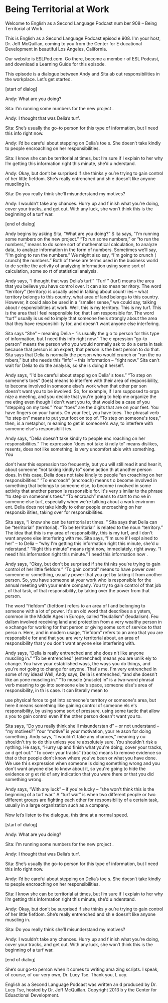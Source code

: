 # Being Territorial at Work

Welcome to English as a Second Language Podcast num ber 908 – Being Territorial at Work.

This is English as a Second Language Podcast episod e 908. I'm your host, Dr. Jeff McQuillan, coming to you from the Center for E ducational Development in beautiful Los Angeles, California.

Our website is ESLPod.com. Go there, become a membe r of ESL Podcast, and download a Learning Guide for this episode.

This episode is a dialogue between Andy and Sita ab out responsibilities in the workplace. Let’s get started.

[start of dialog]

Andy:  What are you doing?

Sita:  I’m running some numbers for the new project .

Andy:  I thought that was Delia’s turf.

Sita:  She’s usually the go-to person for this type  of information, but I need this info right now.

Andy:  I’d be careful about stepping on Delia’s toe s.  She doesn’t take kindly to people encroaching on her responsibilities.

Sita:  I know she can be territorial at times, but I’m sure if I explain to her why I’m getting this information right this minute, she’d u nderstand.

Andy:  Okay, but don’t be surprised if she thinks y ou’re trying to gain control of her little fiefdom.  She’s really entrenched and sh e doesn’t like anyone muscling in.

Sita:  Do you really think she’ll misunderstand my motives?

Andy:  I wouldn’t take any chances.  Hurry up and f inish what you’re doing, cover your tracks, and get out.  With any luck, she won’t  think this is the beginning of a turf war.

[end of dialog]

Andy begins by asking Sita, “What are you doing?” S ita says, “I'm running some numbers on the new project.” “To run some numbers,”  or “to run the  numbers,” means to do some sort of mathematical calculation, to analyze data, to analyze information in the form of numbers. Sometimes we’ll  say, “I'm going to run the numbers.” We might also say, “I'm going to crunch ( crunch) the numbers.” Both of these are terms used in the business world to de scribe the activity of analyzing information using some sort of calculation, some so rt of statistical analysis.

Andy says, “I thought that was Delia’s turf.” “Turf ” (turf) means the area that you believe you have control over. It can also mean ter ritory. The word “territory” (territory) is usually used in talking about countr ies – what territory belongs to this country, what area of land belongs to this country.  However, it could also be used in a “smaller sense,” we could say, talking about r esponsibilities at work. Well, this is my territory. This is my turf. This is the area that I feel responsible for, that I am responsible for. The word “turf” usually is us ed to imply that someone feels strongly about the area that they have responsibili ty for, and doesn't want anyone else interfering.

Sita says “She” – meaning Delia – “is usually the g o to person for this type of information, but I need this info right now.” The e xpression “go-to person” means the person who you would normally ask to do a certa in task because that person is an expert, that person is the best person to do that. Sita says that Delia is normally the person who would crunch or “run the nu mbers,” but she needs this “info” – this information – “right now.” Sita can't  wait for Delia to do the analysis, so she is doing it herself.

Andy says, “I'd be careful about stepping on Delia' s toes.” “To step on someone's toes” (toes) means to interfere with their area of responsibility, to become involved in someone else's work when that other per son doesn't want you to be involved. So, for example, if I am supposed to orga nize a meeting, and you decide that you're going to help me organize the me eting even though I don't want you to, that would be a case of you “stepping on my toes.” Your “toes” are the digits that are on your feet. You have fingers on your hands. On your feet, you have toes. The phrasal verb “to step on” means to put your foot on top of. “To step on someone's toes,” then, is a metaphor, m eaning to get in someone's way, to interfere with someone else's responsibilit ies.

Andy says, “Delia doesn't take kindly to people enc roaching on her responsibilities.” The expression “does not take ki ndly to” means dislikes, resents, does not like something, is very uncomfort able with something. You

don't hear this expression too frequently, but you will still read it and hear it, about someone “not taking kindly to” some action th at another person does. In this case, Delia does not take kindly to people “en croaching on her responsibilities.” “To encroach” (encroach) means t o become involved in something that belongs to someone else, to become i nvolved in some activity that another person is responsible for. It's very s imilar to the phrase “to step on someone's toes.” “To encroach” means to start to mo ve in someone else turf, especially when we're talking about a work environm ent. Delia does not take kindly to other people encroaching on her responsib ilities, taking over for responsibilities.

Sita says, “I know she can be territorial at times. ” Sita says that Delia can be “territorial” (territorial). “To be territorial” is  related to the noun “territory.” The idea that this is my area of responsibility, this is my turf, and I don't want anyone else interfering with me. Sita says, “I'm sure if I expl ained to her” – to Delia – “why I'm getting this information right this minute, she'd u nderstand.” “Right this minute” means right now, immediately, right away. “I need t his information right this minute.” I need this information now .

Andy says, “Okay, but don't be surprised if she thi nks you're trying to gain control of her little fiefdom.” “To gain control” means to have power over someone or something, usually power that you get by taking it from another person. So, you have someone at your work who is responsible for the annual meeting with your entire company. You try to gain control of that job , of that task, of that responsibility, by taking over the power from that person.

The word “fiefdom” (fiefdom) refers to an area of l and belonging to someone with a lot of power. It's an old word that describes a s ystem, common in the Middle Ages in Europe, called “feudalism” (feudalism). Feu dalism involved receiving land and protection from a very wealthy person in e xchange for working for that person or giving some sort of service to that perso n. Here, and in modern usage, “fiefdom” refers to an area that you are responsibl e for and that you are very territorial about, an area of responsibility that y ou don't want anyone else interfering with.

Andy says, “Delia is really entrenched and she does n't like anyone muscling in.” “To be entrenched” (entrenched) means you are unlik ely to change. You have your established ways, the ways you do things, and you're not going to change for anyone. That's me. I'm very entrenched in some of my ideas! Well, Andy says, Delia is entrenched, “and she doesn't like an yone muscling in.” “To muscle (muscle) in” is a two-word phrasal verb meaning to go into someone else's space, someone else's area of responsibility, in th is case. It can literally mean to

use physical force to get into someone's territory or someone's area, but here it means something like gaining control of someone els e's responsibility, by using some sort of pressure, using some tactic that allow s you to gain control even if the other person doesn't want you to.

Sita says, “Do you really think she'll misunderstan d” – or not understand – “my motives?” Your “motive” is your motivation, your re ason for doing something. Andy says, “I wouldn't take any chances,” meaning y ou shouldn't try to do this unless you're absolutely sure. You shouldn't risk a nything. He says, “Hurry up and finish what you're doing, cover your tracks, an d get out.” “To cover your tracks” (tracks) means to remove evidence so that o ther people don't know where you've been or what you have done. We use thi s expression when someone is doing something wrong and you don't want  anyone else to know about it, so you're going to hide the evidence or g et rid of any indication that you were there or that you did something wrong.

Andy says, “With any luck” – if you're lucky – “she  won't think this is the beginning of a turf war.” A “turf war” is when two different people or two different groups are fighting each other for responsibility of a certain task, usually in a large organization such as a company.

Now let’s listen to the dialogue, this time at a normal speed.

[start of dialog]

Andy:  What are you doing?

Sita:  I’m running some numbers for the new project .

Andy:  I thought that was Delia’s turf.

Sita:  She’s usually the go-to person for this type  of information, but I need this info right now.

Andy:  I’d be careful about stepping on Delia’s toe s.  She doesn’t take kindly to people encroaching on her responsibilities.

Sita:  I know she can be territorial at times, but I’m sure if I explain to her why I’m getting this information right this minute, she’d u nderstand.

Andy:  Okay, but don’t be surprised if she thinks y ou’re trying to gain control of her little fiefdom.  She’s really entrenched and sh e doesn’t like anyone muscling in.

Sita:  Do you really think she’ll misunderstand my motives?

Andy:  I wouldn’t take any chances.  Hurry up and f inish what you’re doing, cover your tracks, and get out.  With any luck, she won’t  think this is the beginning of a turf war.

[end of dialog]

She’s our go-to person when it comes to writing ama zing scripts. I speak, of course, of our very own, Dr. Lucy Tse. Thank you, L ucy.

English as a Second Language Podcast was written an d produced by Dr. Lucy Tse, hosted by Dr. Jeff McQuillan. Copyright 2013 b y the Center for Eduactional Development.

